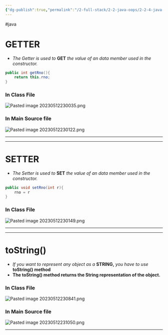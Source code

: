 ```yaml
---
{"dg-publish":true,"permalink":"/2-full-stack/2-2-java-oops/2-2-4-java-getter-and-setter/","noteIcon":""}
---
```


#java
# GETTER 
- *The Getter is used to* **GET** *the value of an data member used in the constructor.*
```java
public int getRno(){
	return this.rno;
} 
```

### In Class File
![Pasted image 20230512230035.png](/img/user/_resources/Pasted%20image%2020230512230035.png)

### In Main Source file 
![Pasted image 20230512230122.png](/img/user/_resources/Pasted%20image%2020230512230122.png)
***
*** 
# SETTER
- *The Setter is used to* **SET** *the value of an data member used in the constructor.*
```java
public void setRno(int r){
	rno = r
}
```

### In Class File
![Pasted image 20230512230149.png](/img/user/_resources/Pasted%20image%2020230512230149.png)
***
***
# toString()
- *If you want to represent any object as a* **STRING,** *you have to use* **toString() method**
- **The toString() method returns the String representation of the object.**

### In Class File
![Pasted image 20230512230841.png](/img/user/_resources/Pasted%20image%2020230512230841.png)

### In Main Source file 
![Pasted image 20230512231050.png](/img/user/_resources/Pasted%20image%2020230512231050.png)
***